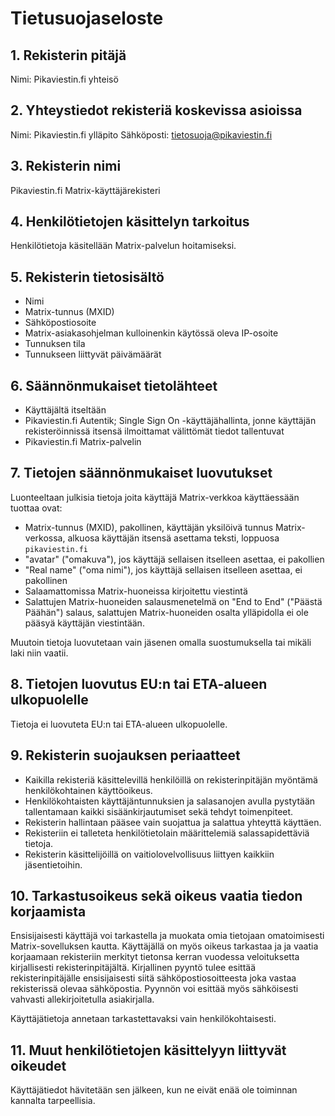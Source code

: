 # Tietusuojaseloste

## 1. Rekisterin pitäjä
Nimi: Pikaviestin.fi yhteisö

## 2. Yhteystiedot rekisteriä koskevissa asioissa
Nimi: Pikaviestin.fi ylläpito
Sähköposti: tietosuoja@pikaviestin.fi

## 3. Rekisterin nimi
Pikaviestin.fi Matrix-käyttäjärekisteri

## 4. Henkilötietojen käsittelyn tarkoitus
Henkilötietoja käsitellään Matrix-palvelun hoitamiseksi.

## 5. Rekisterin tietosisältö
 - Nimi
 - Matrix-tunnus (MXID)
 - Sähköpostiosoite
 - Matrix-asiakasohjelman kulloinenkin käytössä oleva IP-osoite
 - Tunnuksen tila
 - Tunnukseen liittyvät päivämäärät

## 6. Säännönmukaiset tietolähteet
 - Käyttäjältä itseltään
 - Pikaviestin.fi Autentik; Single Sign On -käyttäjähallinta, jonne käyttäjän rekisteröinnissä itsensä ilmoittamat välittömät tiedot tallentuvat
 - Pikaviestin.fi Matrix-palvelin

## 7. Tietojen säännönmukaiset luovutukset
Luonteeltaan julkisia tietoja joita käyttäjä Matrix-verkkoa käyttäessään tuottaa ovat:
 - Matrix-tunnus (MXID), pakollinen, käyttäjän yksilöivä tunnus Matrix-verkossa, alkuosa käyttäjän itsensä asettama teksti, loppuosa `pikaviestin.fi`
 - "avatar" ("omakuva"), jos käyttäjä sellaisen itselleen asettaa, ei pakollien
 - "Real name" ("oma nimi"), jos käyttäjä sellaisen itselleen asettaa, ei pakollinen
 - Salaamattomissa Matrix-huoneissa kirjoitettu viestintä
 - Salattujen Matrix-huoneiden salausmenetelmä on "End to End" ("Päästä Päähän") salaus, salattujen Matrix-huoneiden osalta ylläpidolla ei ole pääsyä käyttäjän viestintään.

Muutoin tietoja luovutetaan vain jäsenen omalla suostumuksella tai mikäli laki niin vaatii.

## 8. Tietojen luovutus EU:n tai ETA-alueen ulkopuolelle
Tietoja ei luovuteta EU:n tai ETA-alueen ulkopuolelle.

## 9. Rekisterin suojauksen periaatteet
 - Kaikilla rekisteriä käsittelevillä henkilöillä on rekisterinpitäjän myöntämä henkilökohtainen käyttöoikeus.
 - Henkilökohtaisten käyttäjäntunnuksien ja salasanojen avulla pystytään tallentamaan kaikki sisäänkirjautumiset sekä tehdyt toimenpiteet.
 - Rekisterin hallintaan pääsee vain suojattua ja salattua yhteyttä käyttäen.
 - Rekisteriin ei talleteta henkilötietolain määrittelemiä salassapidettäviä tietoja.
 - Rekisterin käsittelijöillä on vaitiolovelvollisuus liittyen kaikkiin jäsentietoihin.

## 10. Tarkastusoikeus sekä oikeus vaatia tiedon korjaamista
Ensisijaisesti käyttäjä voi tarkastella ja muokata omia tietojaan omatoimisesti Matrix-sovelluksen kautta. Käyttäjällä on myös oikeus tarkastaa ja ja vaatia korjaamaan rekisteriin merkityt tietonsa kerran vuodessa veloituksetta kirjallisesti rekisterinpitäjältä. Kirjallinen pyyntö tulee esittää rekisterinpitäjälle ensisijaisesti siitä sähköpostiosoitteesta joka vastaa rekisterissä olevaa sähköpostia. Pyynnön voi esittää myös sähköisesti vahvasti allekirjoitetulla asiakirjalla.

Käyttäjätietoja annetaan tarkastettavaksi vain henkilökohtaisesti.

## 11. Muut henkilötietojen käsittelyyn liittyvät oikeudet
Käyttäjätiedot hävitetään sen jälkeen, kun ne eivät enää ole toiminnan kannalta tarpeellisia.

